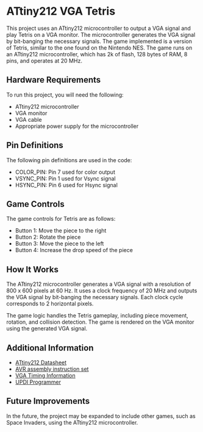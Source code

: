 # ATtiny212 VGA Tetris

This project uses an ATtiny212 microcontroller to output a VGA signal and play Tetris on a VGA monitor. The microcontroller generates the VGA signal by bit-banging the necessary signals. The game implemented is a version of Tetris, similar to the one found on the Nintendo NES. The game runs on an ATtiny212 microcontroller, which has 2k of flash, 128 bytes of RAM, 8 pins, and operates at 20 MHz.

## Hardware Requirements

To run this project, you will need the following:

- ATtiny212 microcontroller
- VGA monitor
- VGA cable
- Appropriate power supply for the microcontroller

## Pin Definitions

The following pin definitions are used in the code:

- COLOR_PIN: Pin 7 used for color output
- VSYNC_PIN: Pin 1 used for Vsync signal
- HSYNC_PIN: Pin 6 used for Hsync signal

## Game Controls

The game controls for Tetris are as follows:

- Button 1: Move the piece to the right
- Button 2: Rotate the piece
- Button 3: Move the piece to the left
- Button 4: Increase the drop speed of the piece

## How It Works

The ATtiny212 microcontroller generates a VGA signal with a resolution of 800 x 600 pixels at 60 Hz. It uses a clock frequency of 20 MHz and outputs the VGA signal by bit-banging the necessary signals. Each clock cycle corresponds to 2 horizontal pixels.

The game logic handles the Tetris gameplay, including piece movement, rotation, and collision detection. The game is rendered on the VGA monitor using the generated VGA signal.

## Additional Information

- [ATtiny212 Datasheet](http://ww1.microchip.com/downloads/en/DeviceDoc/ATtiny202-402-AVR-MCU-with-Core-Independent-Peripherals_and-picoPower-40001969A.pdf)
- [AVR assembly instruction set](https://ww1.microchip.com/downloads/en/DeviceDoc/AVR-InstructionSet-Manual-DS40002198.pdf)
- [VGA Timing Information](http://tinyvga.com/vga-timing/800x600@60Hz)
- [UPDI Programmer](https://github.com/ElTangas/jtag2updi)

## Future Improvements

In the future, the project may be expanded to include other games, such as Space Invaders, using the ATtiny212 microcontroller.

